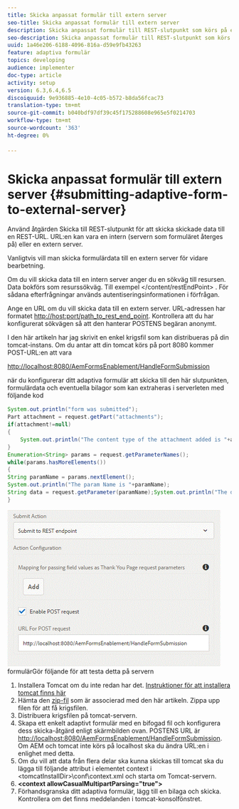 ```yaml
---
title: Skicka anpassat formulär till extern server
seo-title: Skicka anpassat formulär till extern server
description: Skicka anpassat formulär till REST-slutpunkt som körs på en extern server
seo-description: Skicka anpassat formulär till REST-slutpunkt som körs på en extern server
uuid: 1a46e206-6188-4096-816a-d59e9fb43263
feature: adaptiva formulär
topics: developing
audience: implementer
doc-type: article
activity: setup
version: 6.3,6.4,6.5
discoiquuid: 9e936885-4e10-4c05-b572-b8da56fcac73
translation-type: tm+mt
source-git-commit: b040bdf97df39c45f175288608e965e5f0214703
workflow-type: tm+mt
source-wordcount: '363'
ht-degree: 0%

---
```



# Skicka anpassat formulär till extern server {#submitting-adaptive-form-to-external-server}

Använd åtgärden Skicka till REST-slutpunkt för att skicka skickade data till en REST-URL. URL:en kan vara en intern (servern som formuläret återges på) eller en extern server.

Vanligtvis vill man skicka formulärdata till en extern server för vidare bearbetning.

Om du vill skicka data till en intern server anger du en sökväg till resursen. Data bokförs som resurssökväg. Till exempel &lt;/content/restEndPoint> . För sådana efterfrågningar används autentiseringsinformationen i förfrågan.

Ange en URL om du vill skicka data till en extern server. URL-adressen har formatet <http://host:port/path_to_rest_end_point>. Kontrollera att du har konfigurerat sökvägen så att den hanterar POSTENS begäran anonymt.

I den här artikeln har jag skrivit en enkel krigsfil som kan distribueras på din tomcat-instans. Om du antar att din tomcat körs på port 8080 kommer POST-URL:en att vara

<http://localhost:8080/AemFormsEnablement/HandleFormSubmission>

när du konfigurerar ditt adaptiva formulär att skicka till den här slutpunkten, formulärdata och eventuella bilagor som kan extraheras i serverleten med följande kod

```java
System.out.println("form was submitted");
Part attachment = request.getPart("attachments");
if(attachment!=null)
{
    System.out.println("The content type of the attachment added is "+attachment.getContentType());
}
Enumeration<String> params = request.getParameterNames();
while(params.hasMoreElements())
{
String paramName = params.nextElement();
System.out.println("The param Name is "+paramName);
String data = request.getParameter(paramName);System.out.println("The data  is "+data);
}
```

![skicka ](assets/formsubmission.gif)
formulärGör följande för att testa detta på servern

1. Installera Tomcat om du inte redan har det. [Instruktioner för att installera tomcat finns här](https://helpx.adobe.com/experience-manager/kt/forms/using/preparing-datasource-for-form-data-model-tutorial-use.html)
1. Hämta den [zip-fil](assets/aemformsenablement.zip) som är associerad med den här artikeln. Zippa upp filen för att få krigsfilen.
1. Distribuera krigsfilen på tomcat-servern.
1. Skapa ett enkelt adaptivt formulär med en bifogad fil och konfigurera dess skicka-åtgärd enligt skärmbilden ovan. POSTENS URL är <http://localhost:8080/AemFormsEnablement/HandleFormSubmission>. Om AEM och tomcat inte körs på localhost ska du ändra URL:en i enlighet med detta.
1. Om du vill att data från flera delar ska kunna skickas till tomcat ska du lägga till följande attribut i elementet context i &lt;tomcatInstallDir>\conf\context.xml och starta om Tomcat-servern.
1. **&lt;context allowCasualMultipartParsing=&quot;true&quot;>**
1. Förhandsgranska ditt adaptiva formulär, lägg till en bilaga och skicka. Kontrollera om det finns meddelanden i tomcat-konsolfönstret.

